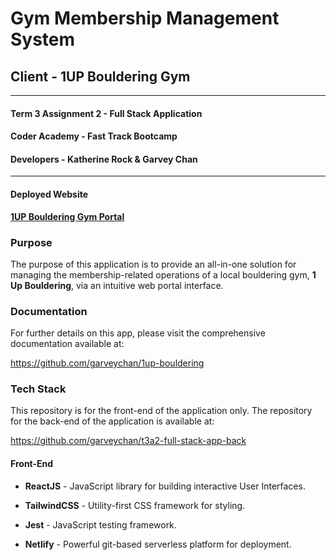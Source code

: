 # Gym Membership Management System

## Client - 1UP Bouldering Gym

<hr>

#### Term 3 Assignment 2 - Full Stack Application

#### Coder Academy - Fast Track Bootcamp

#### Developers - Katherine Rock & Garvey Chan

<hr>

#### Deployed Website

**[1UP Bouldering Gym Portal](https://1upbouldering.app)**

### Purpose

The purpose of this application is to provide an all-in-one solution for managing the membership-related operations of a local bouldering gym, **1 Up Bouldering**, via an intuitive web portal interface.

### Documentation

For further details on this app, please visit the comprehensive documentation available at:

<https://github.com/garveychan/1up-bouldering>

### Tech Stack

This repository is for the front-end of the application only. The repository for the back-end of the application is available at:

<https://github.com/garveychan/t3a2-full-stack-app-back>

#### Front-End

- **ReactJS** - JavaScript library for building interactive User Interfaces.

- **TailwindCSS** - Utility-first CSS framework for styling.
  
- **Jest** - JavaScript testing framework.

- **Netlify** - Powerful git-based serverless platform for deployment.


